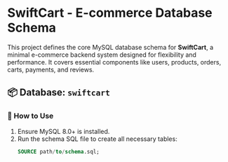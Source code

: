 # SwiftCart - E-commerce Database Schema

This project defines the core MySQL database schema for **SwiftCart**, a minimal e-commerce backend system designed for flexibility and performance. It covers essential components like users, products, orders, carts, payments, and reviews.

## 📦 Database: `swiftcart`

### 🚀 How to Use

1. Ensure MySQL 8.0+ is installed.
2. Run the schema SQL file to create all necessary tables:
   ```sql
   SOURCE path/to/schema.sql;
